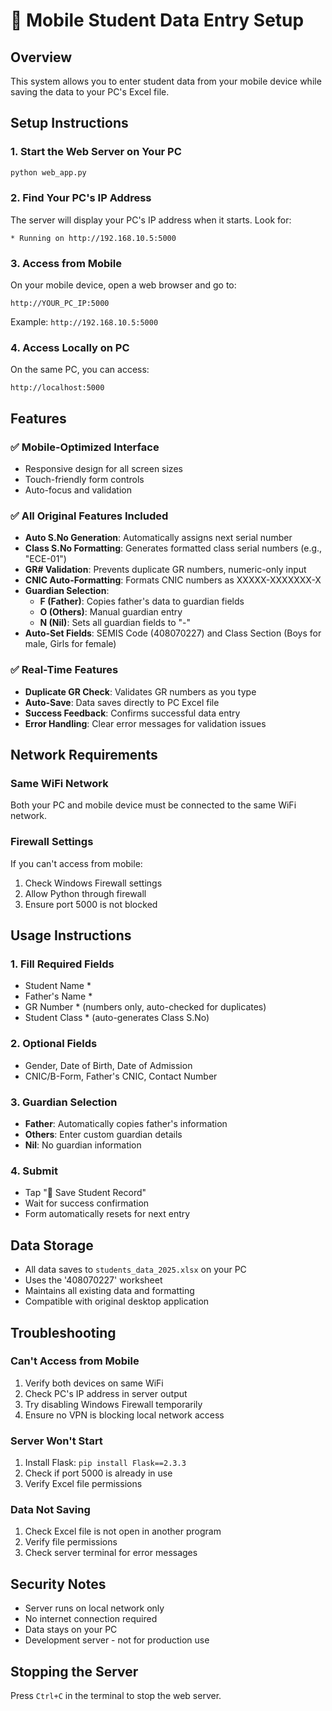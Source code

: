 # 📱 Mobile Student Data Entry Setup

## Overview
This system allows you to enter student data from your mobile device while saving the data to your PC's Excel file.

## Setup Instructions

### 1. Start the Web Server on Your PC
```bash
python web_app.py
```

### 2. Find Your PC's IP Address
The server will display your PC's IP address when it starts. Look for:
```
* Running on http://192.168.10.5:5000
```

### 3. Access from Mobile
On your mobile device, open a web browser and go to:
```
http://YOUR_PC_IP:5000
```
Example: `http://192.168.10.5:5000`

### 4. Access Locally on PC
On the same PC, you can access:
```
http://localhost:5000
```

## Features

### ✅ Mobile-Optimized Interface
- Responsive design for all screen sizes
- Touch-friendly form controls
- Auto-focus and validation

### ✅ All Original Features Included
- **Auto S.No Generation**: Automatically assigns next serial number
- **Class S.No Formatting**: Generates formatted class serial numbers (e.g., "ECE-01")
- **GR# Validation**: Prevents duplicate GR numbers, numeric-only input
- **CNIC Auto-Formatting**: Formats CNIC numbers as XXXXX-XXXXXXX-X
- **Guardian Selection**:
  - **F (Father)**: Copies father's data to guardian fields
  - **O (Others)**: Manual guardian entry
  - **N (Nil)**: Sets all guardian fields to "-"
- **Auto-Set Fields**: SEMIS Code (408070227) and Class Section (Boys for male, Girls for female)

### ✅ Real-Time Features
- **Duplicate GR Check**: Validates GR numbers as you type
- **Auto-Save**: Data saves directly to PC Excel file
- **Success Feedback**: Confirms successful data entry
- **Error Handling**: Clear error messages for validation issues

## Network Requirements

### Same WiFi Network
Both your PC and mobile device must be connected to the same WiFi network.

### Firewall Settings
If you can't access from mobile:
1. Check Windows Firewall settings
2. Allow Python through firewall
3. Ensure port 5000 is not blocked

## Usage Instructions

### 1. Fill Required Fields
- Student Name *
- Father's Name *
- GR Number * (numbers only, auto-checked for duplicates)
- Student Class * (auto-generates Class S.No)

### 2. Optional Fields
- Gender, Date of Birth, Date of Admission
- CNIC/B-Form, Father's CNIC, Contact Number

### 3. Guardian Selection
- **Father**: Automatically copies father's information
- **Others**: Enter custom guardian details
- **Nil**: No guardian information

### 4. Submit
- Tap "💾 Save Student Record"
- Wait for success confirmation
- Form automatically resets for next entry

## Data Storage

- All data saves to `students_data_2025.xlsx` on your PC
- Uses the '408070227' worksheet
- Maintains all existing data and formatting
- Compatible with original desktop application

## Troubleshooting

### Can't Access from Mobile
1. Verify both devices on same WiFi
2. Check PC's IP address in server output
3. Try disabling Windows Firewall temporarily
4. Ensure no VPN is blocking local network access

### Server Won't Start
1. Install Flask: `pip install Flask==2.3.3`
2. Check if port 5000 is already in use
3. Verify Excel file permissions

### Data Not Saving
1. Check Excel file is not open in another program
2. Verify file permissions
3. Check server terminal for error messages

## Security Notes

- Server runs on local network only
- No internet connection required
- Data stays on your PC
- Development server - not for production use

## Stopping the Server

Press `Ctrl+C` in the terminal to stop the web server.